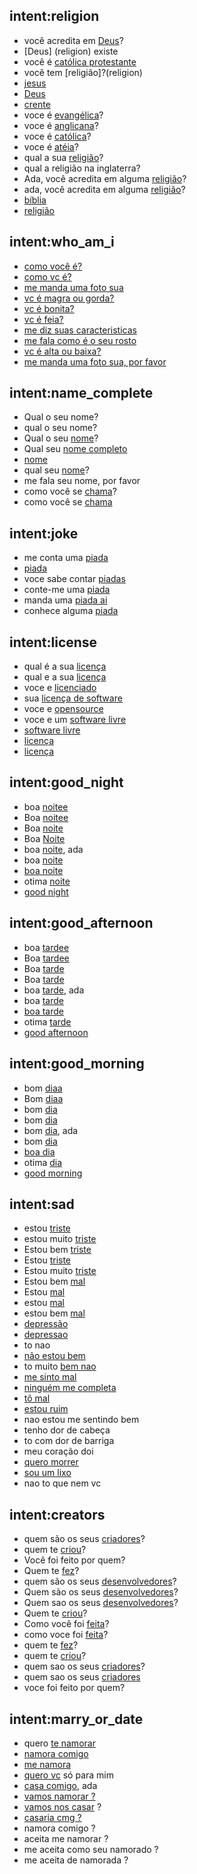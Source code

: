 ## intent:religion
- você acredita em [Deus](religion)?
- [Deus] (religion) existe
- você é [católica protestante](religion)
- você tem [religião]?(religion)
- [jesus](religion)
- [Deus](religion)
- [crente](religion)
- voce é [evangélica](religion)?
- voce é [anglicana](religion)?
- voce é [católica](religion)?
- voce é [atéia](religion)?
- qual a sua [religião](religion)?
- qual a religião na inglaterra?
- Ada, você acredita em alguma [religião](religion)?
- ada, você acredita em alguma [religião](religion)?
- [bíblia](religion)
- [religião](religion)

## intent:who_am_i
- [como você é?](how)
- [como vc é?](how)
- [me manda uma foto sua](how)
- [vc é magra ou gorda?](how)
- [vc é bonita?](how)
- [vc é feia?](how)
- [me diz suas caracteristicas](how)
- [me fala como é o seu rosto](how)
- [vc é alta ou baixa?](how)
- [me manda uma foto sua, por favor](how)

## intent:name_complete
- Qual o seu nome?
- qual o seu nome?
- Qual o seu [nome](name)?
- Qual seu [nome completo](name)
- [nome](name)
- qual seu [nome](name)?
- me fala seu nome, por favor
- como você se [chama](name)?
- como você se [chama](name)

## intent:joke
- me conta uma [piada](joke)
- [piada](joke)
- voce sabe contar [piadas](joke)
- conte-me uma [piada](joke)
- manda uma [piada ai](joke)
- conhece alguma [piada](joke)

## intent:license
- qual é a sua [licença](license)
- qual e a sua [licença](license)
- voce e [licenciado](license)
- sua [licença de software](license)
- voce e [opensource](license)
- voce e um [software livre](license)
- [software livre](license)
- [licença](license)
- [licença](license)

## intent:good_night
- boa [noitee](night)
- Boa [noitee](night)
- Boa [noite](night)
- Boa [Noite](night)
- boa [noite](night), ada
- boa [noite](night)
- [boa noite](night)
- otima [noite](night)
- [good night](night)

## intent:good_afternoon
- boa [tardee](afternoon)
- Boa [tardee](afternoon)
- Boa [tarde](afternoon)
- Boa [tarde](afternoon)
- boa [tarde](afternoon), ada
- boa [tarde](afternoon)
- [boa tarde](afternoon)
- otima [tarde](afternoon)
- [good afternoon](afternoon)

## intent:good_morning
- bom [diaa](morning)
- Bom [diaa](morning)
- bom [dia](morning)
- bom [dia](morning)
- bom [dia](morning), ada
- bom [dia](morning)
- [boa dia](morning)
- otima [dia](morning)
- [good morning](morning)

## intent:sad
- estou [triste](sad)
- estou muito [triste](sad)
- Estou bem [triste](sad)
- Estou [triste](sad)
- Estou muito [triste](sad)
- Estou bem [mal](sad)
- Estou [mal](sad)
- estou [mal](sad)
- estou bem [mal](sad)
- [depressão](sad)
- [depressao](sad)
- to nao
- [não estou bem](not_good)
- to muito [bem nao](not_good)
- [me sinto mal](not_good)
- [ninguém me completa](not_good)
- [tô mal](not_good)
- [estou ruim](not_good)
- nao estou me sentindo bem
- tenho dor de cabeça
- to com dor de barriga
- meu coração doi
- [quero morrer](not_good)
- [sou um lixo](not_good)
- nao to que nem vc

## intent:creators
- quem são os seus [criadores](creators)?
- quem te [criou](creators)?
- Você foi feito por quem?
- Quem te [fez](creators)?
- quem são os seus [desenvolvedores](creators)?
- Quem são os seus [desenvolvedores](creators)?
- Quem sao os seus [desenvolvedores](creators)?
- Quem te [criou](creators)?
- Como você foi [feita](creators)?
- como voce foi [feita](creators)?
- quem te [fez](creators)?
- quem te [criou](creators)?
- quem sao os seus [criadores](creators)?
- quem sao os seus [criadores](creators)
- voce foi feito por quem?

## intent:marry_or_date
- quero [te namorar](marry_or_date)
- [namora comigo](marry_or_date)
- [me namora](marry_or_date)
- [quero vc](marry_or_date) só para mim
- [casa comigo](marry_or_date), ada
- [vamos namorar ?](marry_or_date)
- [vamos nos casar](marry_or_date) ?
- [casaria cmg ?](marry_or_date)
- namora comigo ?
- aceita me namorar ?
- me aceita como seu namorado ?
- me aceita de namorada ?
